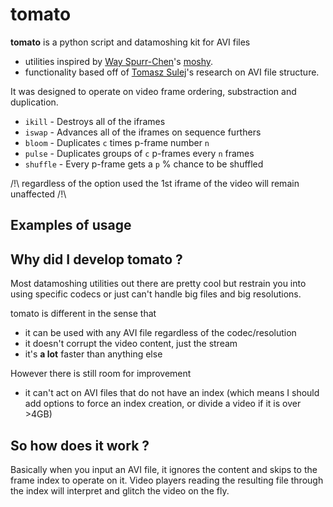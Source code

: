 # tomato

**tomato** is a python script and datamoshing kit for AVI files 
- utilities inspired by [Way Spurr-Chen](https://github.com/wayspurrchen)'s [moshy](https://github.com/wayspurrchen/moshy). 
- functionality based off of [Tomasz Sulej](https://github.com/tsulej)'s research on AVI file structure.

It was designed to operate on video frame ordering, substraction and duplication.

- `ikill` - Destroys all of the iframes
- `iswap` - Advances all of the iframes on sequence furthers
- `bloom` - Duplicates `c` times p-frame number `n`
- `pulse` - Duplicates groups of `c` p-frames every `n` frames
- `shuffle` - Every p-frame gets a `p` % chance to be shuffled

/!\ regardless of the option used the 1st iframe of the video will remain unaffected /!\

## Examples of usage

## Why did I develop tomato ?

Most datamoshing utilities out there are pretty cool but restrain you into using specific codecs or just can't handle big files and big resolutions.

tomato is different in the sense that

+ it can be used with any AVI file regardless of the codec/resolution
+ it doesn't corrupt the video content, just the stream
+ it's **a lot** faster than anything else

However there is still room for improvement

- it can't act on AVI files that do not have an index
(which means I should add options to force an index creation, or divide a video if it is over >4GB) 

## So how does it work ?

Basically when you input an AVI file, it ignores the content and skips to the frame index to operate on it.
Video players reading the resulting file through the index will interpret and glitch the video on the fly.
